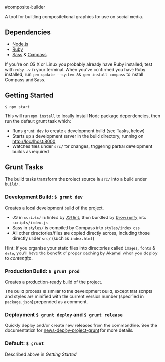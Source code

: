 #composite-builder

A tool for building compositetional graphics for use on social media.

## Dependencies

* [Node.js](http://nodejs.org/download/)
* [Ruby](http://www.ruby-lang.org/en/downloads/)
* [Sass](http://sass-lang.com/tutorial.html) & [Compass](http://compass-style.org/install/)

If you're on OS X or Linux you probably already have Ruby installed; test with `ruby -v` in your terminal. When you've confirmed you have Ruby installed, run `gem update --system && gem install compass` to install Compass and Sass.

## Getting Started

```
$ npm start
```

This will run `npm install` to locally install Node package dependencies, then run the default grunt task which:

* Runs `grunt dev` to create a development build (see Tasks, below)
* Starts up a development server in the build directory, running on [http://localhost:8000](http://localhost:8000)
* Watches files under `src/` for changes, triggering partial development builds as required

## Grunt Tasks

The build tasks transform the project source in `src/` into a build under `build/`.

### Development Build: `$ grunt dev`

Creates a local development build of the project.

* JS in `scripts/` is linted by [JSHint](http://jshint.com/), then bundled by [Browserify](http://browserify.org/) into `scripts/index.js`
* Sass in `styles/`  is compiled by Compass into `styles/index.css`
* All other directories/files are copied directly across, including those directly under `src/` (such as `index.html`)

Hint: If you organise your static files into directories called `images`, `fonts` & `data`, you'll have the benefit of proper caching by Akamai when you deploy to *contentftp*.

### Production Build: `$ grunt prod`

Creates a production-ready build of the project.

The build process is similar to the development build, except that scripts and styles are minified with the current version number (specified in `package.json`) prepended as a comment.

### Deployment `$ grunt deploy` and `$ grunt release`

Quickly deploy and/or create new releases from the commandline. See the documentation for
[news-deploy-project-grunt](https://bitbucket.org/abcdevelop/news-deploy-project-grunt/) for
more details.

### Default: `$ grunt`

Described above in *Getting Started*
